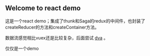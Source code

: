## Welcome to react demo

这是一个react demo；集成了thunk和Saga的redux的中间件，也封装了createReducer的方法和createContainer方法。

数据流感觉相比vuex还是比较复杂，后面尝试 [dva](https://github.com/dvajs/dva) 。

仅仅是一个demo



